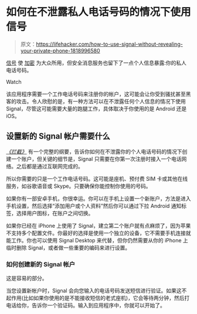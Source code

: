 # 如何在不泄露私人电话号码的情况下使用信号

> 原文：<https://lifehacker.com/how-to-use-signal-without-revealing-your-private-phone-1818996580>

[信号](https://lifehacker.com/signal-the-encrypted-chat-app-is-now-available-on-des-1787103250) 使 [加密](https://lifehacker.com/secure-messaging-app-showdown-whatsapp-vs-signal-1794684943) 为大众所用，但安全消息服务也留下了一点个人信息暴露:你的私人电话号码。

Watch

该应用程序需要一个工作电话号码来注册你的帐户，这可能会让你受到骚扰甚至黑客的攻击。令人欣慰的是，有一种方法可以在不泄露任何个人信息的情况下使用 Signal，尽管这可能需要大量的跑腿工作，具体取决于你使用的是 Android 还是 iOS。

## 设置新的 Signal 帐户需要什么

[*《拦截》*](https://theintercept.com/2017/09/28/signal-tutorial-second-phone-number/) 有一个完整的纲要，告诉你如何在不泄露你的个人电话号码的情况下创建一个账户，但关键的细节是，Signal 只需要在你第一次注册时接入一个电话网络。之后都是通过互联网完成的。

所以你需要的只是一个工作电话号码。这可能是座机、预付费 SIM 卡或其他在线服务，如谷歌语音或 Skype。只要确保你能控制你使用的号码。

如果你有一部安卓手机，你很幸运。你可以在手机上设置一个新账户，方法是进入手机设置，然后选择“添加用户或个人资料”然后你可以通过下拉 Android 通知标签，选择用户图标，在账户之间切换。

如果你已经在 iPhone 上使用了 Signal，建立第二个账户就有点麻烦了，因为苹果不支持多个配置文件。你最好的选择是使用一个独立的设备，它不需要手机连接就能工作。你也可以使用 Signal Desktop 来代替，但你仍然需要从你的 iPhone 上临时删除 Signal，或者做一些重要的编码来进行设置。

### 如何创建新的 Signal 帐户

这是容易的部分。

当您设置新帐户时，Signal 会向您输入的电话号码发送短信进行验证。如果这不起作用(比如如果你使用的是不能接收短信的老式座机)，它会等待两分钟，然后打电话给你，告诉你一个验证码。输入到应用程序中，你就可以开始了。